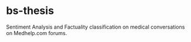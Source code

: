 # bs-thesis
Sentiment Analysis and Factuality classification on medical conversations on Medhelp.com forums.
